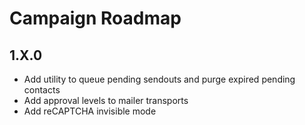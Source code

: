 # Campaign Roadmap

## 1.X.0
- Add utility to queue pending sendouts and purge expired pending contacts  
- Add approval levels to mailer transports
- Add reCAPTCHA invisible mode